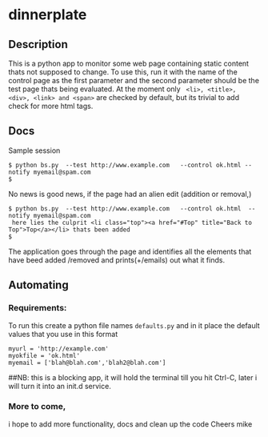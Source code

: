 # dinnerplate 
## Description
This is a python app to monitor some web page containing static content thats not supposed to change.
To use this,  run it with the name of the control page as the first parameter and the second parameter 
should be the test page thats being evaluated. At the moment only ``` <li>, <title>, <div>, <link> and <span>``` 
are checked by default, but its trivial to add check for more html tags.

## Docs
Sample session

```
$ python bs.py  --test http://www.example.com   --control ok.html --notify myemail@spam.com 
$ 
```

No news is good news, if the page had an alien edit (addition or removal,)

```
$ python bs.py  --test http://www.example.com   --control ok.html  --notify myemail@spam.com
 here lies the culprit <li class="top"><a href="#Top" title="Back to Top">Top</a></li> thats been added
$
```

The application goes through the page and identifies all the elements that have beed added /removed and
prints(+/emails) out what it finds.

## Automating
### Requirements:
To run this create a python file names ```defaults.py``` and  in it place the default values that you use
in this format
```
myurl = 'http://example.com'
myokfile = 'ok.html'
myemail = ['blah@blah.com','blah2@blah.com']
```
##NB:
this is a blocking app, it will hold the terminal till you hit Ctrl-C, later i will turn it into an
init.d service. 


### More to come,
i hope to add more functionality, docs and clean up the code
Cheers
mike
